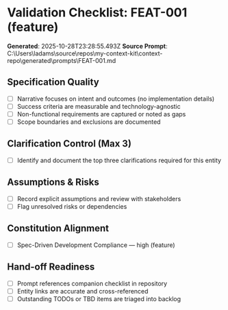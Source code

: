 # Validation Checklist: FEAT-001 (feature)

**Generated**: 2025-10-28T23:28:55.493Z
**Source Prompt**: C:\Users\ladams\source\repos\my-context-kit\context-repo\generated\prompts\FEAT-001.md

## Specification Quality
- [ ] Narrative focuses on intent and outcomes (no implementation details)
- [ ] Success criteria are measurable and technology-agnostic
- [ ] Non-functional requirements are captured or noted as gaps
- [ ] Scope boundaries and exclusions are documented

## Clarification Control (Max 3)
- [ ] Identify and document the top three clarifications required for this entity

## Assumptions & Risks
- [ ] Record explicit assumptions and review with stakeholders
- [ ] Flag unresolved risks or dependencies

## Constitution Alignment
- [ ] Spec-Driven Development Compliance — high (feature)

## Hand-off Readiness
- [ ] Prompt references companion checklist in repository
- [ ] Entity links are accurate and cross-referenced
- [ ] Outstanding TODOs or TBD items are triaged into backlog
